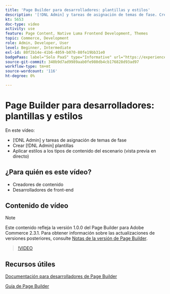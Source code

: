 ```yaml
---
title: 'Page Builder para desarrolladores: plantillas y estilos'
description: '[!DNL Admin] y tareas de asignación de temas de fase. Crear [!DNL Admin] plantillas​. Aplicar estilos a los tipos de contenido del escenario (vista previa en directo).'
kt: 5653
doc-type: video
activity: use
feature: Page Content, Native Luma Frontend Development, Themes
topic: Commerce, Development
role: Admin, Developer, User
level: Beginner, Intermediate
exl-id: 80f2b14e-41b6-4059-b070-80fe19bb31e0
badgePaas: label="Solo PaaS" type="Informative" url="https://experienceleague.adobe.com/es/docs/commerce/user-guides/product-solutions" tooltip="Se aplica solo a proyectos de Adobe Commerce en la nube (infraestructura PaaS administrada por Adobe) y a proyectos locales."
source-git-commit: 340b9d7ad9989aab0fe980db4cb176828d93ad97
workflow-type: tm+mt
source-wordcount: '116'
ht-degree: 0%

---
```


# Page Builder para desarrolladores: plantillas y estilos

En este vídeo:

- [!DNL Admin] y tareas de asignación de temas de fase
- Crear [!DNL Admin] plantillas&#x200B;
- Aplicar estilos a los tipos de contenido del escenario (vista previa en directo)

## ¿Para quién es este vídeo?

- Creadores de contenido
- Desarrolladores de front-end

## Contenido de vídeo

>[!NOTE]
>
>Este contenido refleja la versión 1.0.0 del Page Builder para Adobe Commerce 2.3.1. Para obtener información sobre las actualizaciones de versiones posteriores, consulte [Notas de la versión de Page Builder](https://experienceleague.adobe.com/docs/commerce-admin/page-builder/release-notes.html?lang=es).

>[!VIDEO](https://video.tv.adobe.com/v/3430951?quality=12&learn=on&captions=spa)

## Recursos útiles

[Documentación para desarrolladores de Page Builder](https://developer.adobe.com/commerce/frontend-core/page-builder/)

[Guía de Page Builder](https://experienceleague.adobe.com/docs/commerce-admin/page-builder/introduction.html?lang=es)
